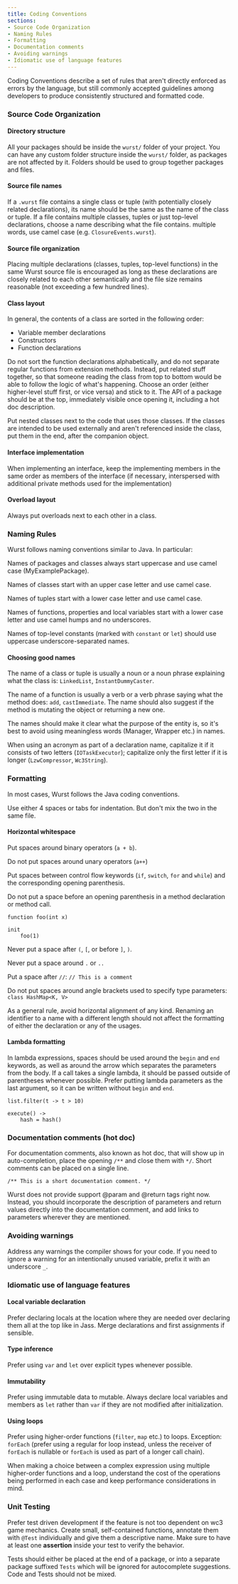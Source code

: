 ```yaml
---
title: Coding Conventions
sections:
- Source Code Organization
- Naming Rules
- Formatting
- Documentation comments
- Avoiding warnings
- Idiomatic use of language features
---
```


Coding Conventions describe a set of rules that aren't directly enforced as errors by the language, but still commonly accepted guidelines among developers to produce consistently structured and formatted code.

### Source Code Organization

#### Directory structure

All your packages should be inside the `wurst/` folder of your project. You can have any custom folder structure inside the `wurst/` folder, as packages are not affected by it. Folders should be used to group together packages and files.

#### Source file names

If a `.wurst` file contains a single class or tuple (with potentially closely related declarations), its name should be the same as the name of the class or tuple. If a file contains multiple classes, tuples or just top-level declarations, choose a name describing what the file contains. multiple words, use camel case (e.g. `ClosureEvents.wurst`).

#### Source file organization

Placing multiple declarations (classes, tuples, top-level functions) in the same Wurst source file is encouraged as long as these declarations are closely related to each other semantically and the file size remains reasonable (not exceeding a few hundred lines).

#### Class layout

In general, the contents of a class are sorted in the following order:
* Variable member declarations
* Constructors
* Function declarations

Do not sort the function declarations alphabetically, and do not separate regular functions from extension methods. Instead, put related stuff together, so that someone reading the class from top to bottom would be able to follow the logic of what's happening. Choose an order (either higher-level stuff first, or vice versa) and stick to it. The API of a package should be at the top, immediately visible once opening it, including a hot doc description.

Put nested classes next to the code that uses those classes. If the classes are intended to be used externally and aren't referenced inside the class, put them in the end, after the companion object.

#### Interface implementation 

When implementing an interface, keep the implementing members in the same order as members of the interface (if necessary, interspersed with additional private methods used for the implementation)

#### Overload layout

Always put overloads next to each other in a class.

### Naming Rules

Wurst follows naming conventions similar to Java. In particular:

Names of packages and classes always start uppercase and use camel case (MyExamplePackage).

Names of classes start with an upper case letter and use camel case.

Names of tuples start with a lower case letter and use camel case.

Names of functions, properties and local variables start with a lower case letter and use camel humps and no underscores.

Names of top-level constants (marked with `constant` or `let`) should use uppercase underscore-separated names.

#### Choosing good names

The name of a class or tuple is usually a noun or a noun phrase explaining what the class is: `LinkedList`, `InstantDummyCaster`.

The name of a function is usually a verb or a verb phrase saying what the method does: `add`, `castImmediate`. The name should also suggest if the method is mutating the object or returning a new one.

The names should make it clear what the purpose of the entity is, so it's best to avoid using meaningless words (Manager, Wrapper etc.) in names.

When using an acronym as part of a declaration name, capitalize it if it consists of two letters (`IOTaskExecutor`); capitalize only the first letter if it is longer (`LzwCompressor`, `Wc3String`).

### Formatting

In most cases, Wurst follows the Java coding conventions.

Use either 4 spaces or tabs for indentation. But don't mix the two in the same file.

#### Horizontal whitespace

Put spaces around binary operators (`a + b`).

Do not put spaces around unary operators (`a++`)

Put spaces between control flow keywords (`if`, `switch`, `for` and `while`) and the corresponding opening parenthesis.

Do not put a space before an opening parenthesis in a method declaration or method call.

```wurst
function foo(int x)

init
    foo(1)
```

Never put a space after `(`, `[`, or before `]`, `)`.

Never put a space around `.` or `..`

Put a space after `//`: `// This is a comment`

Do not put spaces around angle brackets used to specify type parameters: `class HashMap<K, V>`

As a general rule, avoid horizontal alignment of any kind. Renaming an identifier to a name with a different length should not affect the formatting of either the declaration or any of the usages.

#### Lambda formatting

In lambda expressions, spaces should be used around the `begin` and `end` keywords, as well as around the arrow which separates the parameters from the body. If a call takes a single lambda, it should be passed outside of parentheses whenever possible. Prefer putting lambda parameters as the last argument, so it can be written without `begin` and `end`.

```wurst
list.filter(t -> t > 10) 

execute() -> 
	hash = hash() 
``` 

### Documentation comments (hot doc)

For documentation comments, also known as hot doc, that will show up in auto-completion, place the opening `/**` and close them with `*/`. Short comments can be placed on a single line.

`/** This is a short documentation comment. */`

Wurst does not provide support @param and @return tags right now. Instead, you should incorporate the description of parameters and return values directly into the documentation comment, and add links to parameters wherever they are mentioned.

### Avoiding warnings

Address any warnings the compiler shows for your code. If you need to ignore a warning for an intentionally unused variable, prefix it with an underscore `_`.

### Idiomatic use of language features

#### Local variable declaration

Prefer declaring locals at the location where they are needed over declaring them all at the top like in Jass. Merge declarations and first assignments if sensible.

#### Type inference

Prefer using `var` and `let` over explicit types whenever possible.

#### Immutability

Prefer using immutable data to mutable. Always declare local variables and members as `let` rather than `var` if they are not modified after initialization.

#### Using loops

Prefer using higher-order functions (`filter`, `map` etc.) to loops. Exception: `forEach` (prefer using a regular for loop instead, unless the receiver of `forEach` is nullable or `forEach` is used as part of a longer call chain).

When making a choice between a complex expression using multiple higher-order functions and a loop, understand the cost of the operations being performed in each case and keep performance considerations in mind.

### Unit Testing

Prefer test driven development if the feature is not too dependent on wc3 game mechanics. Create small, self-contained functions, annotate them with `@Test` individually and give them a descriptive name.
Make sure to have at least one **assertion** inside your test to verify the behavior.

Tests should either be placed at the end of a package, or into a separate package suffixed `Tests` which will be ignored for autocomplete suggestions. Code and Tests should not be mixed.